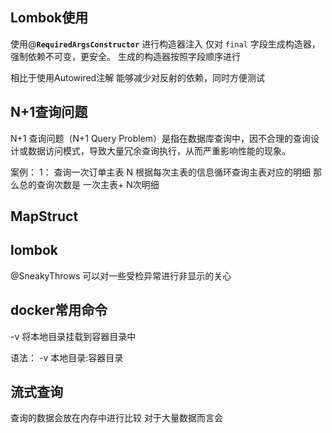 
## Lombok使用


使用@**`RequiredArgsConstructor`** 进行构造器注入 仅对 `final` 字段生成构造器，强制依赖不可变，更安全。
 生成的构造器按照字段顺序进行

相比于使用Autowired注解 能够减少对反射的依赖，同时方便测试

## N+1查询问题

N+1 查询问题（N+1 Query Problem）是指在数据库查询中，因不合理的查询设计或数据访问模式，导致大量冗余查询执行，从而严重影响性能的现象。


案例：
1： 查询一次订单主表
N   根据每次主表的信息循环查询主表对应的明细
那么总的查询次数是 一次主表+ N次明细



## MapStruct



## lombok

@SneakyThrows 可以对一些受检异常进行非显示的关心

## docker常用命令

-v 将本地目录挂载到容器目录中

语法： -v 本地目录:容器目录


## 流式查询

查询的数据会放在内存中进行比较 对于大量数据而言会


